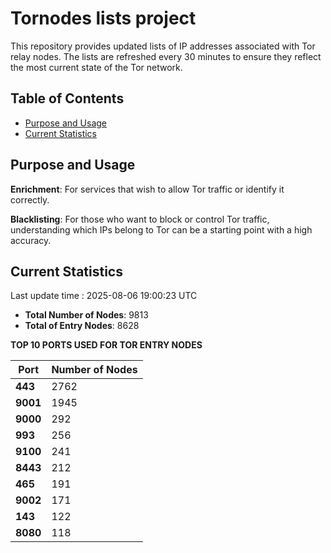 # Tornodes lists project

This repository provides updated lists of IP addresses associated with Tor relay nodes. The lists are refreshed every 30 minutes to ensure they reflect the most current state of the Tor network.

## Table of Contents

- [Purpose and Usage](#purpose-and-usage)
- [Current Statistics](#current-statistics)


## Purpose and Usage

**Enrichment**: For services that wish to allow Tor traffic or identify it correctly.

**Blacklisting**: For those who want to block or control Tor traffic, understanding which IPs belong to Tor can be a starting point with a high accuracy.

## Current Statistics

Last update time : 2025-08-06 19:00:23 UTC

- **Total Number of Nodes**: 9813
- **Total of Entry Nodes**: 8628

**TOP 10 PORTS USED FOR TOR ENTRY NODES**

| **Port** | **Number of Nodes** |
|------|-----------------|
| **443**   | 2762  |
| **9001**   | 1945  |
| **9000**   | 292  |
| **993**   | 256  |
| **9100**   | 241  |
| **8443**   | 212  |
| **465**   | 191  |
| **9002**   | 171  |
| **143**   | 122  |
| **8080**   | 118  |

